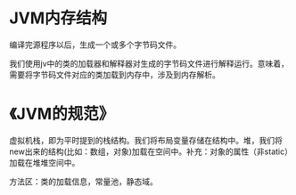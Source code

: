 # JVM内存结构

编译完源程序以后，生成一个或多个字节码文件。

我们使用jv中的类的加载器和解释器对生成的字节码文件进行解释运行。意味着，需要将字节码文件对应的类加载到内存中，涉及到内存解析。

# 《JVM的规范》

虚拟机栈，即为平时提到的栈结构。我们将布局变量存储在结构中。堆，我们将new出来的结构(比如：数组，对象)加载在空间中。补充：对象的属性（非static）加载在堆堆空间中。

方法区：类的加载信息，常量池，静态域。